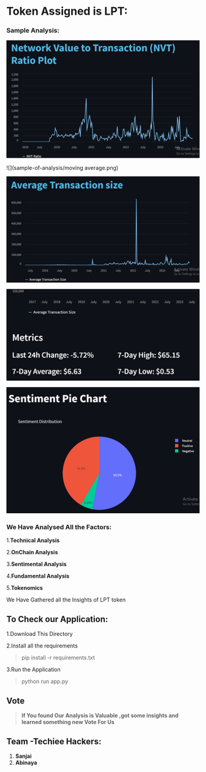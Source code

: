 # Token Assigned is LPT:


### Sample Analysis:

![](dec_2023/Sanjai_/sample-of-analysis/NVT-ratio.png)

![](sample-of-analysis/moving average.png)

![](sample-of-analysis/average-t.png)

![](sample-of-analysis/metric.png)

![](sample-of-analysis/sentiment.png)








### We Have Analysed All the Factors:

1.**Technical Analysis**

2.**OnChain Analysis**

3.**Sentimental Analysis**

4.**Fundamental Analysis**

5.**Tokenomics**


We Have Gathered all the Insights  of LPT token

## To Check our Application:

1.Download This Directory

2.Install all the requirements
   >pip install -r requirements.txt 

3.Run the Application
   >python run app.py


## Vote
>**If You found Our Analysis is Valuable ,got some insights and learned something new Vote For Us**

## Team -Techiee Hackers:
   1. **Sanjai**
   2. **Abinaya**
